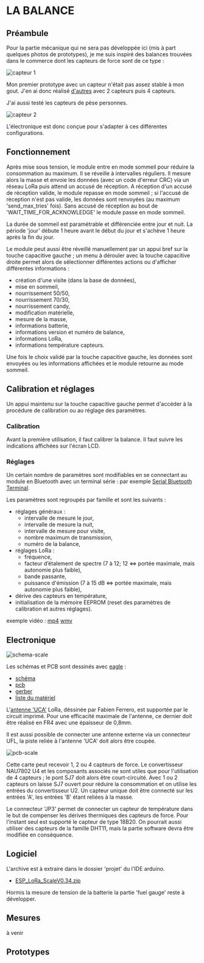 # LA BALANCE

## Préambule

Pour la partie mécanique qui ne sera pas développée ici (mis à part quelques photos de prototypes), je me suis inspiré des balances trouvées dans le commerce dont les capteurs de force sont de ce type :

![capteur 1](/Balance/Images/load_beam.png)

Mon premier prototype avec un capteur n'était pas assez stable à mon gout. J'en ai donc réalisé 
[d'autres](/Balance/Images/proto_meca.png) avec 2 capteurs puis 4 capteurs. 

J'ai aussi testé les capteurs de pèse personnes.

![capteur 2](/Balance/Images/pese_personne.png)

L'électronique est donc conçue pour s'adapter à ces différentes configurations. 

## Fonctionnement

Après mise sous tension, le module entre en mode sommeil pour réduire la consommation au maximum.
Il se réveille à intervalles réguliers. Il mesure alors la masse et envoie les données (avec un code d'erreur CRC) via un réseau LoRa puis attend un accusé de réception. A réception d'un accusé de réception valide, le module repasse en mode sommeil ; si l'accusé de réception n'est pas valide, les données sont renvoyées (au maximum 'send_max_tries' fois). Sans accusé de réception au bout de 'WAIT_TIME_FOR_ACKNOWLEDGE' le module passe en mode sommeil.

La durée de sommeil est paramétrable et différenciée entre jour et nuit. La période 'jour' débute 1 heure avant le début du jour et s'achève 1 heure après la fin du jour.


Le module peut aussi être réveillé manuellement par un appui bref sur la touche capacitive gauche ; un menu à dérouler avec la touche capacitive droite permet alors de sélectionner différentes actions ou d'afficher différentes informations :

* création d'une visite (dans la base de données),
* mise en sommeil,
* nourrissement 50/50,
* nourrissement 70/30,
* nourrissement candy,
* modification matérielle,
* mesure de la masse,
* informations batterie,
* informations version et numéro de balance,
* informations LoRa,
* informations température capteurs.

Une fois le choix validé par la touche capacitive gauche, les données sont envoyées ou les informations affichées et le module retourne au mode sommeil.

## Calibration et réglages

Un appui maintenu sur la touche capacitive gauche permet d'accéder à la procédure de calibration ou au réglage des paramètres.

### Calibration

Avant la première utilisation, il faut calibrer la balance. Il faut suivre les indications affichées sur l'écran LCD.

### Réglages

Un certain nombre de paramètres sont modifiables en se connectant au module en Bluetooth avec un terminal série : par exemple 
[Serial Bluetooth Terminal](https://play.google.com/store/apps/details?id=de.kai_morich.serial_bluetooth_terminal&hl=fr&gl=US).

Les paramètres sont regroupés par famille et sont les suivants :

* réglages généraux :
    - intervalle de mesure le jour,
    - intervalle de mesure la nuit,
    - intervalle de mesure pour visite,
    - nombre maximum de transmission,
    - numéro de la balance,
* réglages LoRa :
    - fréquence, 
    - facteur d’étalement de spectre (7 à 12; 12 <=> portée maximale, mais autonomie plus faible),
    - bande passante,
    - puissance d'émission (7 à 15 dB <=> portée maximale, mais autonomie plus faible),
* dérive des capteurs en température,
* initialisation de la mémoire EEPROM (reset des paramètres de calibration et autres réglages).

exemple vidéo : [mp4](http://rucher.polytech.unice.fr/ruche-connecte/videos/reglages.mp4) 
[wmv](http://rucher.polytech.unice.fr/ruche-connecte/videos/reglages.wmv)
<!-- 
ffmpeg -i /tmp/reglages.mp4 -vf scale=960:-1  -an output2.mp4
https://www.linuxtricks.fr/wiki/ffmpeg-la-boite-a-outils-multimedia
https://tuxicoman.jesuislibre.net/2017/01/changer-la-resolution-dune-video-avec-ffmpeg-sous-linux.html
-->

## Electronique

![schema-scale](/Balance/ESP_LoRa_Scale_V1.60.png)

Les schémas et PCB sont dessinés avec [eagle](https://www.autodesk.com/products/eagle/overview?plc=F360&term=1-YEAR&support=ADVANCED&quantity=1) :

* [schéma](/Balance/ESP_LoRa_Scale_V1.60.sch)
* [pcb](/Balance/ESP_LoRa_Scale_V1.60.brd)
* [gerber](/Balance/gerber/ESP_LoRa_Scale_V1.60.zip)
* [liste du matériel](/Balance/ESP_LoRa_Scale_V1.60.csv)

L'[antenne 'UCA'](http://users.polytech.unice.fr/~ferrero/recherche_UCAboards.html) 
LoRa, déssinée par Fabien Ferrero, est supportée par le circuit imprimé. 
Pour une efficacité maximale de l'antenne, ce dernier doit être réalisé en FR4 avec une épaisseur de 0,8mm.

Il est aussi possible de connecter une antenne externe via un connecteur UFL, la piste reliée à l'antenne 'UCA'
doit alors être coupée.  

![pcb-scale](/Balance/Images/pcb-scale.png)

Cette carte peut recevoir 1, 2 ou 4 capteurs de force. Le convertisseur NAU7802 U4 et les composants associés
ne sont utiles que pour l'utilisation de 4 capteurs ; le pont SJ7 doit alors être court-circuité.
Avec 1 ou 2 capteurs on laisse SJ7 ouvert pour réduire la consommation et on utilise les entrées du convertisseur U2.
Un capteur unique doit être connecté sur les entrées 'A', les entrées 'B' étant reliées à la masse.

Le connecteur 'JP3' permet de connecter un capteur de température dans le but de compenser les dérives thermiques des capteurs de force. Pour l'instant seul est supporté le capteur de type 18B20. On pourrait aussi utiliser des capteurs de la famille DHT11,
mais la partie software devra être modifiée en conséquence.

## Logiciel

L'archive est à extraire dans le dossier 'projet' du l'IDE arduino.

* [ESP_LoRa_ScaleV0.34.zip](/Balance/ESP_LoRa_Scale_V0.34.zip)

Hormis la mesure de tension de la batterie la partie 'fuel gauge' reste à développer.

## Mesures

à venir

## Prototypes




